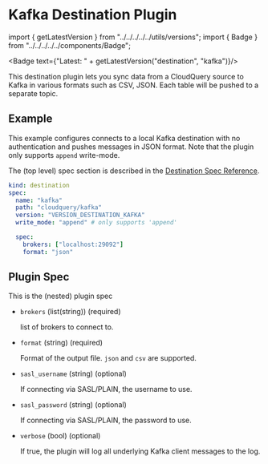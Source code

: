 # Kafka Destination Plugin

import { getLatestVersion } from "../../../../../utils/versions";
import { Badge } from "../../../../../components/Badge";

<Badge text={"Latest: " + getLatestVersion("destination", "kafka")}/>

This destination plugin lets you sync data from a CloudQuery source to Kafka  in various formats such as CSV, JSON. Each table will be pushed to a separate topic.

## Example

This example configures connects to a local Kafka destination with no authentication and pushes messages in JSON format. Note that the plugin only supports `append` write-mode.

The (top level) spec section is described in the [Destination Spec Reference](/docs/reference/destination-spec).

```yaml
kind: destination
spec:
  name: "kafka"
  path: "cloudquery/kafka"
  version: "VERSION_DESTINATION_KAFKA"
  write_mode: "append" # only supports 'append'

  spec:
    brokers: ["localhost:29092"]
    format: "json"
```

## Plugin Spec

This is the (nested) plugin spec

- `brokers` (list(string)) (required)

  list of brokers to connect to.

- `format` (string) (required)

  Format of the output file. `json` and `csv` are supported.

- `sasl_username` (string) (optional)

  If connecting via SASL/PLAIN, the username to use.

- `sasl_password` (string) (optional)
  
  If connecting via SASL/PLAIN, the password to use.

- `verbose` (bool) (optional)

  If true, the plugin will log all underlying Kafka client messages to the log.